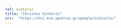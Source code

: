 ```yaml
---
ref: sintoris
title: "Christos Sintoris"
uri:  "https://hci.ece.upatras.gr/people/sintoris/"
---
```

